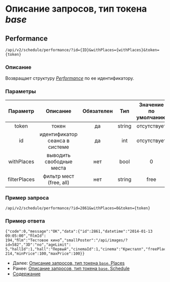 Описание запросов, тип токена _base_
====================================
Performance
-----------

`/api/v2/schedule/performance/?id={ID}&withPlaces={withPlaces}&token={token}` 

### Описание

Возвращает структуру _[Performance](../replies/performance)_ по ее идентификатору.
 
### Параметры

|  Параметр  |            Описание            | Обязателен |   Тип  | Значение по умолчанию |
|:----------:|:------------------------------:|:----------:|:------:|:---------------------:|
|    token   |              токен             |     да     | string |      отсутствует      |
|     id     | идентификатор сеанса в системе |     да     |   int  |      отсутствует      |
| withPlaces |    выводить свободные места    |     нет    |  bool  |           0           |
| filterPlaces |    фильтр мест (free, all)   | нет     | string    | free      |
### Пример запроса
`/api/v2/schedule/performance/?id=2861&withPlaces=0&token={token}`

### Пример ответа

```
{"code":0,"message":"OK","data":{"id":2861,"datetime":"2014-01-13 09:05:00","ﬁlmId":
194,"ﬁlm":"Тестовое кино”,"smallPoster":"/api/images/?id=582","3D":"no","ageLimit":
5,"hallId":1,"hall":"Первый","cinemaId":1,"cinema":"Кристалл","freePlaces":
214,"minPrice":100,"maxPrice":100}}
```

* Далее: [Описание запросов, тип токена `base`. Places](places)
* Ранее: [Описание запросов, тип токена `base`. Schedule](schedule)
* [Содержание](../index)